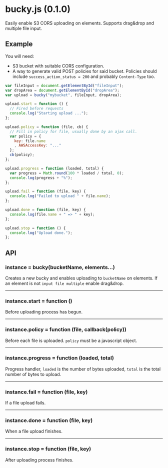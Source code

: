 # bucky.js (0.1.0)

Easily enable S3 CORS uploading on elements. Supports drag&drop and
multiple file input.

## Example

You will need:

* S3 bucket with suitable CORS configuration.
* A way to generate valid POST policies for said bucket. Policies should
  include `success_action_status = 200` and probably `Content-Type` too.

```js
var fileInput = document.getElementById("fileInput");
var dropArea = document.getElementById("dropArea");
var upload = bucky("mybucket", fileInput, dropArea);

upload.start = function () {
  // Fired before requests
  console.log("Starting upload ...");
};

upload.policy = function (file, cb) {
  // Fill in policy for file, usually done by an ajax call.
  var policy = {
    key: file.name
    , AWSAccessKey: "..."
  };
  cb(policy);
};

upload.progress = function (loaded, total) {
  var progress = Math.round(100 * loaded / total, 0);
  console.log(progress + "%");
};

upload.fail = function (file, key) {
  console.log("Failed to upload " + file.name);
};

upload.done = function (file, key) {
  console.log(file.name + " => " + key);
};

upload.stop = function () {
  console.log("Upload done.");
};
```

## API

### instance = bucky(bucketName, elements...)

Creates a new bucky and enables uploading to `bucketName` on elements. If
an element is not `input file multiple` enable drag&drop.

* * *

### instance.start = function ()

Before uploading process has begun.

* * *

### instance.policy = function (file, callback(policy))

Before each file is uploaded. `policy` must be a javascript object.

* * *

### instance.progress = function (loaded, total)

Progress handler, `loaded` is the number of bytes uploaded, `total` is the
total number of bytes to upload.

* * *

### instance.fail = function (file, key)

If a file upload fails.

* * *

### instance.done = function (file, key)

When a file upload finishes.

* * *

### instance.stop = function (file, key)

After uploading process finishes.
